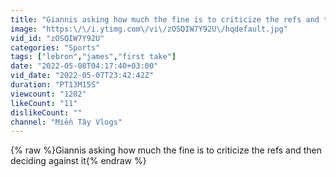 ```yaml
---
title: "Giannis asking how much the fine is to criticize the refs and then deciding against it"
image: "https:\/\/i.ytimg.com\/vi\/zOSQIW7Y92U\/hqdefault.jpg"
vid_id: "zOSQIW7Y92U"
categories: "Sports"
tags: ["lebron","james","first take"]
date: "2022-05-08T04:17:40+03:00"
vid_date: "2022-05-07T23:42:42Z"
duration: "PT13M15S"
viewcount: "1202"
likeCount: "11"
dislikeCount: ""
channel: "Miền Tây Vlogs"
---
```

{% raw %}Giannis asking how much the fine is to criticize the refs and then deciding against it{% endraw %}
